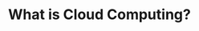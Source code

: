 ---
title: What is Cloud Computing?
sidebar: 
    badge:
        text: tbc
        variant: danger
---